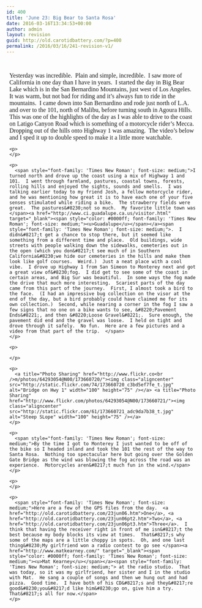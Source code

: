 ```yaml
---
id: 400
title: 'June 23: Big Bear to Santa Rosa'
date: 2016-03-16T13:34:53+00:00
author: admin
layout: revision
guid: http://old.carotidbattery.com/?p=400
permalink: /2016/03/16/241-revision-v1/
---
```

&nbsp;

<div style="margin: 1ex;">
  <div>
    <p>
      <span style="font-family: 'Times New Roman'; font-size: medium;">Yesterday was incredible.  Plain and simple, incredible.  I saw more of California in one day than I have in years.  I started the day in Big Bear Lake which is in the San Bernardino Mountains, just west of Los Angeles.  It was warm, but not bad for riding and it&#8217;s always fun to ride in the mountains.  I came down into San Bernardino and rode just north of L.A. and over to the 101, north of Malibu, before turning south in Agoura Hills.  This was one of the highlights of the day as I was able to drive to the coast on Latigo Canyon Road which is something of a motorcycle rider&#8217;s Mecca.  Dropping out of the hills onto Highway 1 was amazing.  The video&#8217;s below and I sped it up to double speed to make it a little more watchable.</span>
    </p>
    
    <p>
    </p>
    
    <p>
      <span style="font-family: 'Times New Roman'; font-size: medium;">I turned north and drove up the coast using a mix of Highway 1 and 101.  I went through farmland, pastures, coastal towns, forests, rolling hills and enjoyed the sights, sounds and smells.  I was talking earlier today to my friend Josh, a fellow motorcycle rider, and he was mentioning how great it is to have each one of your five senses stimulated while riding a bike.  The strawberry fields were great.  The pastures&#8230;not so much.  My favorite little town was </span><a href="http://www.ci.guadalupe.ca.us/visitor.html" target="_blank"><span style="color: #0000ff; font-family: 'Times New Roman'; font-size: medium;"><u>Guadalupe</u></span></a><span style="font-family: 'Times New Roman'; font-size: medium;">.  I didn&#8217;t get a chance to stop there, but it seemed like something from a different time and place.  Old buildings, wide streets with people walking down the sidewalks, cemeteries out in the open (which you don&#8217;t see much of in Southern California&#8230;we hide our cemeteries in the hills and make them look like golf courses.  Weird.)  Just a neat place with a cool vibe.  I drove up Highway 1 from San Simeon to Monterey next and got a great view of&#8230;fog.  I did get to see some of the coast in certain areas, and Big Sur was beautiful.  In some ways the fog made the drive that much more interesting.  Scariest parts of the day came from this part of the journey.  First, I almost took a bird to the face.  (I had an impressive bug collection on the visor at the end of the day, but a bird probably could have claimed me for its own collection.)  Second, while nearing a corner in the fog I saw a few signs that no one on a bike wants to see, &#8220;Pavement Ends&#8221;, and then &#8220;Loose Gravel&#8221;.  Sure enough, the pavement did end and the gravel was loose.  I held on tight and drove through it safely.  No fun.  Here are a few pictures and a video from that part of the trip.  </span>
    </p>
    
    <p>
       
    </p>
    
    <p>
      <a title="Photo Sharing" href="http://www.flickr.co<br />m/photos/64293054@N00/173660720/"><img class="aligncenter" src="http://static.flickr.com/74/173660720_c3bd5ef7fe_t.jpg" alt="Bridge on Hwy 1" width="100" height="75" /></a> <a title="Photo Sharing" href="http://www.flickr.com/photos/64293054@N00/173660721/"><img class="aligncenter" src="http://static.flickr.com/61/173660721_adc9da7b38_t.jpg" alt="Steep SLope" width="100" height="75" /></a>
    </p>
    
    <p>
      <span style="font-family: 'Times New Roman'; font-size: medium;">By the time I got to Monterey I just wanted to be off of the bike so I headed inland and took the 101 the rest of the way to Santa Rosa.  Nothing too spectacular here but going over the Golden Gate Bridge as the wind was blowing the fog across the road was an experience.  Motorcycles aren&#8217;t much fun in the wind.</span>
    </p>
    
    <p>
    </p>
    
    <p>
      <span style="font-family: 'Times New Roman'; font-size: medium;">Here are a few of the GPS files from the day.  <a href="http://old.carotidbattery.com/23jun06.htm">One</a>, <a href="http://old.carotidbattery.com/23jun06pt2.htm">Two</a>, <a href="http://old.carotidbattery.com/23jun06pt3.htm">Three</a>.  I think that having the receiver right in front of me isn&#8217;t the best because my body blocks its view at times.  That&#8217;s why some of the maps are a little choppy in spots.  Oh, and one last thing&#8230;My girlfriend won a radio contest to go see </span><a href="http://www.matkearney.com/" target="_blank"><span style="color: #0000ff; font-family: 'Times New Roman'; font-size: medium;"><u>Mat Kearney</u></span></a><span style="font-family: 'Times New Roman'; font-size: medium;"> at the radio studio.  That was today, so it was my girlfriend, her sister and I in the studio with Mat.  He sang a couple of songs and then we hung out and had pizza.  Good time.  I have both of his CD&#8217;s and they&#8217;re good&#8230;you&#8217;d like him&#8230;go on, give him a try.  That&#8217;s all for now.</span>
    </p>
  </div>
</div>